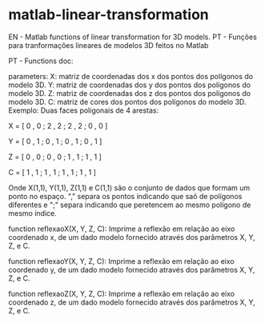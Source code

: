 # matlab-linear-transformation
EN - Matlab functions of linear transformation for 3D models.
PT - Funções para tranformações lineares de modelos 3D feitos no Matlab

PT - Functions doc:

parameters:
X: matriz de coordenadas dos x dos pontos dos polígonos do modelo 3D.
Y: matriz de coordenadas dos y dos pontos dos polígonos do modelo 3D.
Z: matriz de coordenadas dos z dos pontos dos polígonos do modelo 3D.
C: matriz de cores dos pontos dos polígonos do modelo 3D.
Exemplo: Duas faces poligonais de 4 arestas:

X = [ 0 , 0 ; 2 , 2 ; 2 , 2 ; 0 , 0 ]

Y = [ 0 , 1 ; 0 , 1 ; 0 , 1 ; 0 , 1 ]

Z = [ 0 , 0 ; 0 , 0 ; 1 , 1 ; 1 , 1 ]

C = [ 1 , 1 ; 1 , 1 ; 1 , 1 ; 1 , 1 ]

Onde X(1,1), Y(1,1), Z(1,1) e C(1,1) são o conjunto de dados que formam um ponto no espaço.
"," separa os pontos indicando que saõ de polígonos diferentes e ";" separa indicando que peretencem ao mesmo polígono de mesmo índice.

function reflexaoX(X, Y, Z, C):
Imprime a reflexão em relação ao eixo coordenado x, de um dado modelo fornecido através dos parâmetros X, Y, Z, e C.

function reflexaoY(X, Y, Z, C):
Imprime a reflexão em relação ao eixo coordenado y, de um dado modelo fornecido através dos parâmetros X, Y, Z, e C.

function reflexaoZ(X, Y, Z, C):
Imprime a reflexão em relação ao eixo coordenado z, de um dado modelo fornecido através dos parâmetros X, Y, Z, e C.
